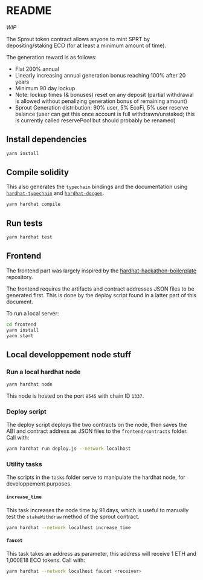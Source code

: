 # README

*WIP*

The Sprout token contract allows anyone to mint SPRT by depositing/staking ECO (for at least a minimum amount of time).

The generation reward is as follows:

- Flat 200% annual 
- Linearly increasing annual generation bonus reaching 100% after 20 years 
- Minimum 90 day lockup
- Note: lockup times (& bonuses) reset on any deposit (partial withdrawal is allowed without penalizing generation bonus of remaining amount)
- Sprout Generation distribution: 90% user, 5% EcoFi, 5% user reserve balance (user can get this once account is full withdrawn/unstaked;  this is currently called reservePool but should probably be renamed)

## Install dependencies

```sh
yarn install
```

## Compile solidity

This also generates the `typechain` bindings and the documentation using
[`hardhat-typechain`](https://hardhat.org/plugins/hardhat-typechain.html) and
[`hardhat-docgen`](https://hardhat.org/plugins/hardhat-docgen.html).

```sh
yarn hardhat compile
```

## Run tests

```sh
yarn hardhat test
```

## Frontend

The frontend part was largely inspired by the
[hardhat-hackathon-boilerplate][boilerplate] repository.

The frontend requires the artifacts and contract addresses JSON files to be
generated first. This is done by the deploy script found in a latter part of
this document.

To run a local server:

```sh
cd frontend
yarn install
yarn start
```

[boilerplate]: https://github.com/nomiclabs/hardhat-hackathon-boilerplate/tree/master/frontend

## Local developpement node stuff

### Run a local hardhat node

```sh
yarn hardhat node
```

This node is hosted on the port `8545` with chain ID `1337`.

### Deploy script

The deploy script deploys the two contracts on the node, then saves the
ABI and contract address as JSON files to the `frontend/contracts` folder.
Call with:

```sh
yarn hardhat run deploy.js --network localhost
```

### Utility tasks

The scripts in the `tasks` folder serve to manipulate the hardhat node,
for developpement purposes.

#### `increase_time`

This task increases the node time by 91 days, which is useful to manually
test the `stakeWithdraw` method of the sprout contract.

```sh
yarn hardhat --network localhost increase_time
```

#### `faucet`

This task takes an address as parameter, this address will receive 1 ETH
and 1,000E18 ECO tokens. Call with:

```sh
yarn hardhat --network localhost faucet <receiver>
```
